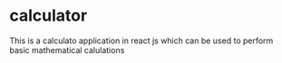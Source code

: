 # calculator

This is a calculato application in react js which can be used to perform basic mathematical calulations
